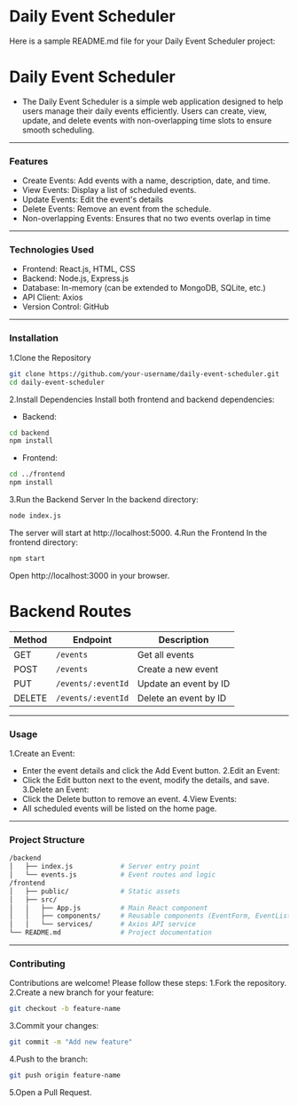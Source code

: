  # Daily Event Scheduler
 
Here is a sample README.md file for your Daily Event Scheduler project:

 # Daily Event Scheduler

- The Daily Event Scheduler is a simple web application designed to help users manage their daily events efficiently. Users can create, view, update, and delete events with non-overlapping time slots to ensure smooth scheduling.
 ---
### Features
- Create Events: Add events with a name, description, date, and time.
- View Events: Display a list of scheduled events.
- Update Events: Edit the event's details
- Delete Events: Remove an event from the schedule.
- Non-overlapping Events: Ensures that no two events overlap in time
---
### Technologies Used
 - Frontend: React.js, HTML, CSS
 - Backend: Node.js, Express.js
 - Database: In-memory (can be extended to MongoDB, SQLite, etc.)
 - API Client: Axios
 - Version Control: GitHub
---
### Installation
1.Clone the Repository
```bash
git clone https://github.com/your-username/daily-event-scheduler.git
cd daily-event-scheduler

```
2.Install Dependencies
 Install both frontend and backend dependencies:
 - Backend:
 ```bash
cd backend
npm install

```
- Frontend:
```bash
cd ../frontend
npm install
```
3.Run the Backend Server
 In the backend directory:
```bash
node index.js

```
The server will start at http://localhost:5000.
4.Run the Frontend
 In the frontend directory:
 ```bash
npm start


```
Open http://localhost:3000 in your browser.

# Backend Routes

| Method | Endpoint               | Description                        |
|--------|------------------------|------------------------------------|
| GET    | `/events`              | Get all events                    |
| POST   | `/events`              | Create a new event                |
| PUT    | `/events/:eventId`     | Update an event by ID             |
| DELETE | `/events/:eventId`     | Delete an event by ID             |


---
### Usage
1.Create an Event:
 - Enter the event details and click the Add Event button.
2.Edit an Event:
 - Click the Edit button next to the event, modify the details, and save.
3.Delete an Event:
 - Click the Delete button to remove an event.
4.View Events:
 - All scheduled events will be listed on the home page.

---
### Project Structure
```bash
/backend
│   ├── index.js            # Server entry point
│   └── events.js           # Event routes and logic
/frontend
│   ├── public/             # Static assets
│   ├── src/
│   │   ├── App.js          # Main React component
│   │   ├── components/     # Reusable components (EventForm, EventList)
│   │   └── services/       # Axios API service
└── README.md               # Project documentation


```
---
### Contributing
Contributions are welcome! Please follow these steps:
1.Fork the repository.
2.Create a new branch for your feature:
```bash
git checkout -b feature-name

```
3.Commit your changes:
```bash
git commit -m "Add new feature"

```
4.Push to the branch:
```bash
git push origin feature-name

```
5.Open a Pull Request.



